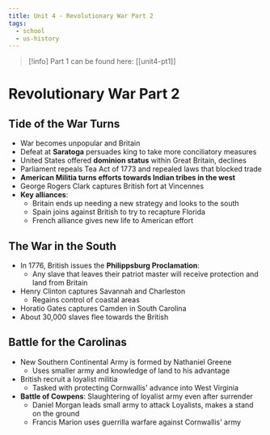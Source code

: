 ```yaml
---
title: Unit 4 - Revolutionary War Part 2
tags:
  - school
  - us-history
---
```

> [!info] Part 1 can be found here: [[unit4-pt1]]

# Revolutionary War Part 2

## Tide of the War Turns
- War becomes unpopular and Britain
- Defeat at **Saratoga** persuades king to take more conciliatory measures
- United States offered **dominion status** within Great Britain, declines
- Parliament repeals Tea Act of 1773 and repealed laws that blocked trade
- **American Militia turns efforts towards Indian tribes in the west**
- George Rogers Clark captures British fort at Vincennes
- **Key alliances**: 
	- Britain ends up needing a new strategy and looks to the south
	- Spain joins against British to try to recapture Florida 
	- French alliance gives new life to American effort

## The War in the South
- In 1776, British issues the **Philippsburg Proclamation**:
	- Any slave that leaves their patriot master will receive protection and land from Britain
- Henry Clinton captures Savannah and Charleston
	- Regains control of coastal areas
- Horatio Gates captures Camden in South Carolina
- About 30,000 slaves flee towards the British

## Battle for the Carolinas
- New Southern Continental Army is formed by Nathaniel Greene
	- Uses smaller army and knowledge of land to his advantage
- British recruit a loyalist militia
	- Tasked with protecting Cornwallis' advance into West Virginia
- **Battle of Cowpens**: Slaughtering of loyalist army even after surrender
	- Daniel Morgan leads small army to attack Loyalists, makes a stand on the ground
	- Francis Marion uses guerrilla warfare against Cornwallis' army

## 